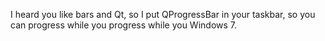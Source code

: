 I heard you like bars and Qt, so I put QProgressBar in your taskbar, so you can progress while you progress while you Windows 7.